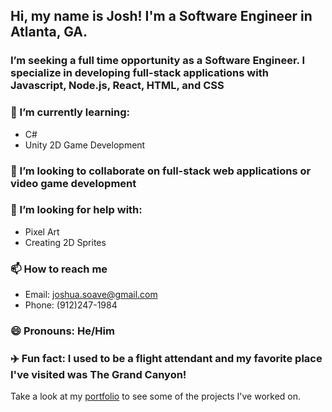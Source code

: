 

## Hi, my name is Josh! I'm a Software Engineer in Atlanta, GA.

### I’m seeking a full time opportunity as a Software Engineer. I specialize in developing full-stack applications with Javascript, Node.js, React, HTML, and CSS
### 🌱 I’m currently learning:
- C# 
- Unity 2D Game Development 
### 👯 I’m looking to collaborate on full-stack web applications or video game development
### 🤔 I’m looking for help with: 
- Pixel Art 
- Creating 2D Sprites
### 📫 How to reach me 
- Email: joshua.soave@gmail.com
- Phone: (912)247-1984
### 😄 Pronouns: He/Him
### :airplane: Fun fact: I used to be a flight attendant and my favorite place I've visited was The Grand Canyon! 


Take a look at my [portfolio](https://joshsoave.com/) to see some of the projects I've worked on.
